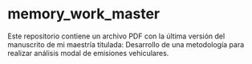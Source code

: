 # memory_work_master
Este repositorio contiene un archivo PDF con la última versión del manuscrito de mi maestría titulada: Desarrollo de una metodología para realizar análisis modal de emisiones vehiculares.
